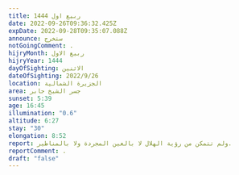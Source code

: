 ```yaml
---
title: ربيع اول 1444
date: 2022-09-26T09:36:32.425Z
expDate: 2022-09-28T09:35:07.088Z
announce: ستخرج
notGoingComment: .
hijryMonth: ربيع الاول
hijryYear: 1444
dayOfSighting: الاثنين
dateOfSighting: 2022/9/26
location: الجزيرة الشمالية
area: جسر الشيخ جابر
sunset: 5:39
age: 16:45
illumination: "0.6"
altitude: 6:27
stay: "30"
elongation: 8:52
report: ولم تتمكن من رؤية الهلال لا بالعين المجردة ولا بالمناظير.
reportComment: .
draft: "false"
---
```

